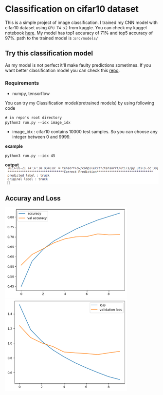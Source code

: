 # Classification on cifar10 dataset

This is a simple project of image classification. I trained my CNN model with cifar10 dataset using `GPU T4 x2` from kaggle. You can check my kaggel notebook [here](https://www.kaggle.com/code/kavyas1996/cnn-cifar10-classification). My model has top1 accuracy of 71% and top5 accuracy of 97%. path to the trained model is :`src/models/` 

## Try this classification model

As my model is not perfect it'll make faulty predictions sometimes. If you want better classification model you can check this [repo](https://www.github.com/kavysabu1996/ViT).

### Requirements
- numpy, tensorflow

You can try my Classification model(pretrained models) by using following code
```
# in repo's root directory
python3 run.py --idx image_idx
```
- image_idx : cifar10 contains 10000 test samples. So you can choose any integer between 0 and 9999.

**example**
```
python3 run.py --idx 45
```
**output**
![sample](src/output.png)


## Accuray and Loss 

<div>
  <img src="src/accuracy.png" alt="Image 1" width="400" />
  <img src="src/loss.png" alt="Image 2" width="400" />
</div>


